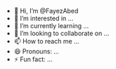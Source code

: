 - 👋 Hi, I’m @FayezAbed
- 👀 I’m interested in ...
- 🌱 I’m currently learning ...
- 💞️ I’m looking to collaborate on ...
- 📫 How to reach me ...
- 😄 Pronouns: ...
- ⚡ Fun fact: ...

<!---
FayezAbed/FayezAbed is a ✨ special ✨ repository because its `README.md` (this file) appears on your GitHub profile.
You can click the Preview link to take a look at your changes.
--->
